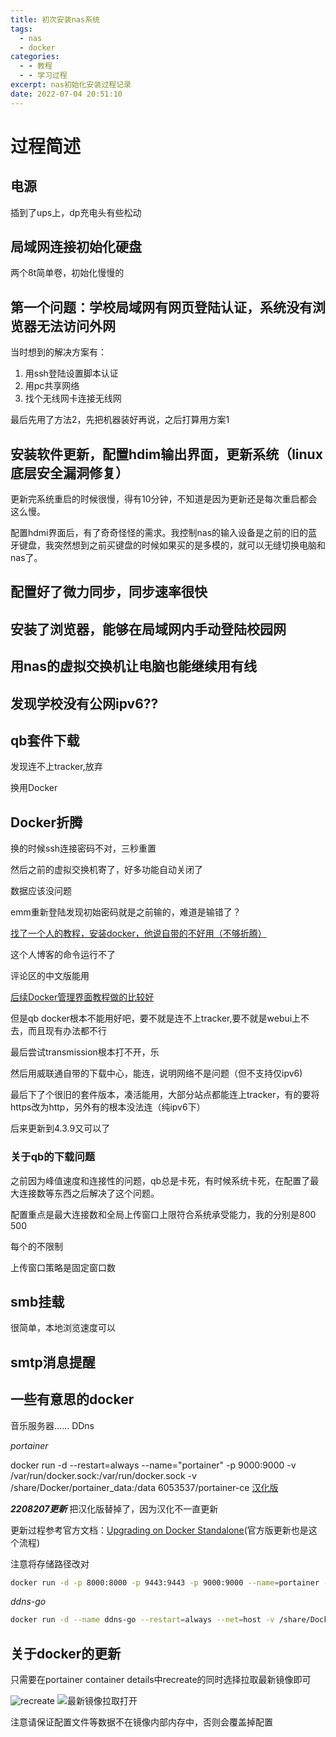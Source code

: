 ```yaml
---
title: 初次安装nas系统
tags:
  - nas
  - docker
categories:
  - - 教程
  - - 学习过程
excerpt: nas初始化安装过程记录
date: 2022-07-04 20:51:10
---
```


# 过程简述
## 电源
插到了ups上，dp充电头有些松动
## 局域网连接初始化硬盘
两个8t简单卷，初始化慢慢的
## 第一个问题：学校局域网有网页登陆认证，系统没有浏览器无法访问外网
当时想到的解决方案有：
1. 用ssh登陆设置脚本认证
2. 用pc共享网络
3. 找个无线网卡连接无线网

最后先用了方法2，先把机器装好再说，之后打算用方案1

## 安装软件更新，配置hdim输出界面，更新系统（linux底层安全漏洞修复）
更新完系统重启的时候很慢，得有10分钟，不知道是因为更新还是每次重启都会这么慢。

配置hdmi界面后，有了奇奇怪怪的需求。我控制nas的输入设备是之前的旧的蓝牙键盘，我突然想到之前买键盘的时候如果买的是多模的，就可以无缝切换电脑和nas了。

## 配置好了微力同步，同步速率很快

## 安装了浏览器，能够在局域网内手动登陆校园网

## 用nas的虚拟交换机让电脑也能继续用有线

## 发现学校没有公网ipv6??

## qb套件下载
发现连不上tracker,放弃

换用Docker
## Docker折腾


换的时候ssh连接密码不对，三秒重置

然后之前的虚拟交换机寄了，好多功能自动关闭了

数据应该没问题

emm重新登陆发现初始密码就是之前输的，难道是输错了？

[找了一个人的教程，安装docker，他说自带的不好用（不够折腾）](https://post.smzdm.com/p/az3k85gr/)

这个人博客的命令运行不了

评论区的中文版能用

[后续Docker管理界面教程做的比较好](https://post.smzdm.com/p/a6dw97xo/)

但是qb docker根本不能用好吧，要不就是连不上tracker,要不就是webui上不去，而且现有办法都不行

最后尝试transmission根本打不开，乐

然后用威联通自带的下载中心，能连，说明网络不是问题（但不支持仅ipv6)

最后下了个很旧的套件版本，凑活能用，大部分站点都能连上tracker，有的要将https改为http，另外有的根本没法连（纯ipv6下）

后来更新到4.3.9又可以了

### 关于qb的下载问题
之前因为峰值速度和连接性的问题，qb总是卡死，有时候系统卡死，在配置了最大连接数等东西之后解决了这个问题。

配置重点是最大连接数和全局上传窗口上限符合系统承受能力，我的分别是800 500

每个的不限制

上传窗口策略是固定窗口数


## smb挂载

很简单，本地浏览速度可以

## smtp消息提醒

## 一些有意思的docker
音乐服务器……
DDns

*portainer*

docker run -d --restart=always --name="portainer" -p 9000:9000 -v /var/run/docker.sock:/var/run/docker.sock -v /share/Docker/portainer_data:/data 6053537/portainer-ce
[汉化版](https://hub.docker.com/r/6053537/portainer-ce)

***2208207更新***
把汉化版替掉了，因为汉化不一直更新

更新过程参考官方文档：[Upgrading on Docker Standalone](https://docs.portainer.io/start/upgrade/docker)(官方版更新也是这个流程)

注意将存储路径改对

```bash
docker run -d -p 8000:8000 -p 9443:9443 -p 9000:9000 --name=portainer --restart=always -v /var/run/docker.sock:/var/run/docker.sock -v /share/Docker/portainer_data:/data portainer/portainer-ce:latest
```

*ddns-go*
```bash
docker run -d --name ddns-go --restart=always --net=host -v /share/Docker/ddns-go:/root jeessy/ddns-go
```

## 关于docker的更新
只需要在portainer container details中recreate的同时选择拉取最新镜像即可

![recreate](http://euserver.1314171.xyz/i/2022/09/08/6319bd193a3f9.png)
![最新镜像拉取打开](http://euserver.1314171.xyz/i/2022/09/08/6319bd3ebf669.png)

注意请保证配置文件等数据不在镜像内部内存中，否则会覆盖掉配置